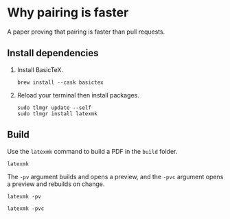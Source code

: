 # Why pairing is faster

A paper proving that pairing is faster than pull requests.

## Install dependencies

1.  Install BasicTeX.
    ```shell
    brew install --cask basictex
    ```
1.  Reload your terminal then install packages.
    ```shell
    sudo tlmgr update --self
    sudo tlmgr install latexmk
    ```

## Build

Use the `latexmk` command to build a PDF in the `build` folder.

```shell
latexmk
```

The `-pv` argument builds and opens a preview, and the `-pvc` argument opens a preview and rebuilds on change.

```shell
latexmk -pv
```

```shell
latexmk -pvc
```
